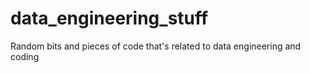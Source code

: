 # data_engineering_stuff
Random bits and pieces of code that's related to data engineering and coding
